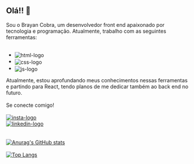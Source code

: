 ## Olá!! 👋

 Sou o Brayan Cobra, um desenvolvedor front end apaixonado por tecnologia e programação. Atualmente, trabalho com as seguintes ferramentas:
<br>
<br>
- <img src="https://img.shields.io/badge/HTML5-E34F26?style=for-the-badge&logo=html5&logoColor=white" alt="html-logo" align="center">
- <img src="https://img.shields.io/badge/CSS3-1572B6?style=for-the-badge&logo=css3&logoColor=white" alt="css-logo" align="center">
- <img src="https://img.shields.io/badge/JavaScript-323330?style=for-the-badge&logo=javascript&logoColor=F7DF1E" alt="js-logo" align="center">
  <br>
 Atualmente, estou aprofundando meus conhecimentos nessas ferramentas e partindo para React, tendo planos de me dedicar também ao back end no futuro.
   <br>
   <br>
   Se conecte comigo!
<br>
<br>
<a href="https://www.instagram.com/brayan_cobra__"><img src="https://img.shields.io/badge/Instagram-E4405F?style=for-the-badge&logo=instagram&logoColor=white" alt="insta-logo"></a>
<br>
<a href="https://www.linkedin.com/in/brayancobraf"><img src="https://img.shields.io/badge/LinkedIn-0077B5?style=for-the-badge&logo=linkedin&logoColor=white" alt="linkedin-logo"></a>
   <br>
   <br>
   <br>
   [![Anurag's GitHub stats](https://github-readme-stats.vercel.app/api?username=BrayanCobra)](https://github.com/anuraghazra/github-readme-stats)
   <br>
   <br>
   [![Top Langs](https://github-readme-stats.vercel.app/api/top-langs/?username=BrayanCobra&layout=donut)](https://github.com/anuraghazra/github-readme-stats)
